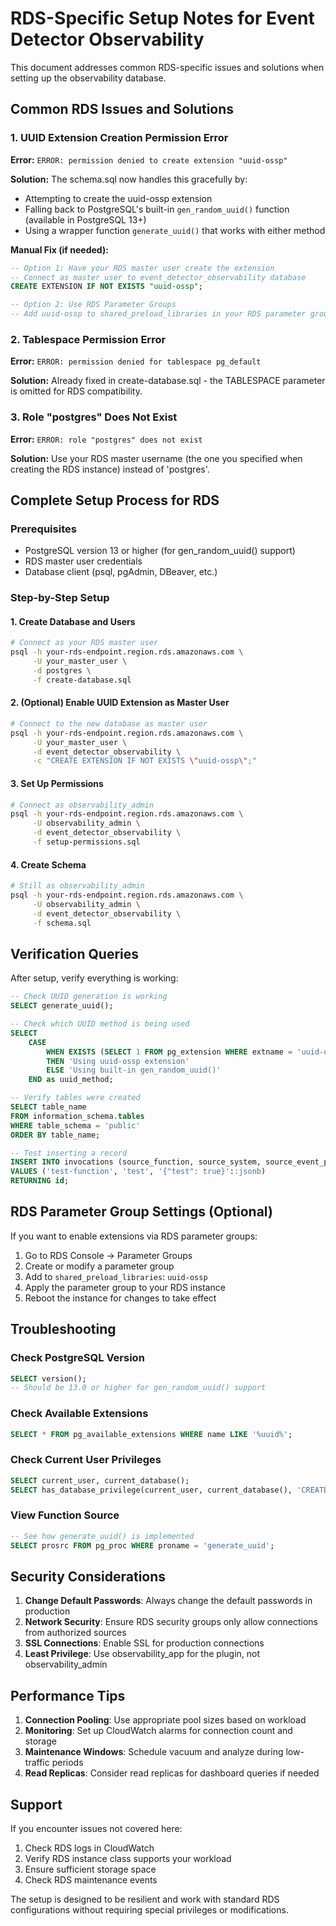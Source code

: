 # RDS-Specific Setup Notes for Event Detector Observability

This document addresses common RDS-specific issues and solutions when setting up the observability database.

## Common RDS Issues and Solutions

### 1. UUID Extension Creation Permission Error

**Error:** `ERROR: permission denied to create extension "uuid-ossp"`

**Solution:** The schema.sql now handles this gracefully by:
- Attempting to create the uuid-ossp extension
- Falling back to PostgreSQL's built-in `gen_random_uuid()` function (available in PostgreSQL 13+)
- Using a wrapper function `generate_uuid()` that works with either method

**Manual Fix (if needed):**
```sql
-- Option 1: Have your RDS master user create the extension
-- Connect as master user to event_detector_observability database
CREATE EXTENSION IF NOT EXISTS "uuid-ossp";

-- Option 2: Use RDS Parameter Groups
-- Add uuid-ossp to shared_preload_libraries in your RDS parameter group
```

### 2. Tablespace Permission Error

**Error:** `ERROR: permission denied for tablespace pg_default`

**Solution:** Already fixed in create-database.sql - the TABLESPACE parameter is omitted for RDS compatibility.

### 3. Role "postgres" Does Not Exist

**Error:** `ERROR: role "postgres" does not exist`

**Solution:** Use your RDS master username (the one you specified when creating the RDS instance) instead of 'postgres'.

## Complete Setup Process for RDS

### Prerequisites
- PostgreSQL version 13 or higher (for gen_random_uuid() support)
- RDS master user credentials
- Database client (psql, pgAdmin, DBeaver, etc.)

### Step-by-Step Setup

#### 1. Create Database and Users
```bash
# Connect as your RDS master user
psql -h your-rds-endpoint.region.rds.amazonaws.com \
     -U your_master_user \
     -d postgres \
     -f create-database.sql
```

#### 2. (Optional) Enable UUID Extension as Master User
```bash
# Connect to the new database as master user
psql -h your-rds-endpoint.region.rds.amazonaws.com \
     -U your_master_user \
     -d event_detector_observability \
     -c "CREATE EXTENSION IF NOT EXISTS \"uuid-ossp\";"
```

#### 3. Set Up Permissions
```bash
# Connect as observability_admin
psql -h your-rds-endpoint.region.rds.amazonaws.com \
     -U observability_admin \
     -d event_detector_observability \
     -f setup-permissions.sql
```

#### 4. Create Schema
```bash
# Still as observability_admin
psql -h your-rds-endpoint.region.rds.amazonaws.com \
     -U observability_admin \
     -d event_detector_observability \
     -f schema.sql
```

## Verification Queries

After setup, verify everything is working:

```sql
-- Check UUID generation is working
SELECT generate_uuid();

-- Check which UUID method is being used
SELECT
    CASE
        WHEN EXISTS (SELECT 1 FROM pg_extension WHERE extname = 'uuid-ossp')
        THEN 'Using uuid-ossp extension'
        ELSE 'Using built-in gen_random_uuid()'
    END as uuid_method;

-- Verify tables were created
SELECT table_name
FROM information_schema.tables
WHERE table_schema = 'public'
ORDER BY table_name;

-- Test inserting a record
INSERT INTO invocations (source_function, source_system, source_event_payload)
VALUES ('test-function', 'test', '{"test": true}'::jsonb)
RETURNING id;
```

## RDS Parameter Group Settings (Optional)

If you want to enable extensions via RDS parameter groups:

1. Go to RDS Console → Parameter Groups
2. Create or modify a parameter group
3. Add to `shared_preload_libraries`: `uuid-ossp`
4. Apply the parameter group to your RDS instance
5. Reboot the instance for changes to take effect

## Troubleshooting

### Check PostgreSQL Version
```sql
SELECT version();
-- Should be 13.0 or higher for gen_random_uuid() support
```

### Check Available Extensions
```sql
SELECT * FROM pg_available_extensions WHERE name LIKE '%uuid%';
```

### Check Current User Privileges
```sql
SELECT current_user, current_database();
SELECT has_database_privilege(current_user, current_database(), 'CREATE');
```

### View Function Source
```sql
-- See how generate_uuid() is implemented
SELECT prosrc FROM pg_proc WHERE proname = 'generate_uuid';
```

## Security Considerations

1. **Change Default Passwords**: Always change the default passwords in production
2. **Network Security**: Ensure RDS security groups only allow connections from authorized sources
3. **SSL Connections**: Enable SSL for production connections
4. **Least Privilege**: Use observability_app for the plugin, not observability_admin

## Performance Tips

1. **Connection Pooling**: Use appropriate pool sizes based on workload
2. **Monitoring**: Set up CloudWatch alarms for connection count and storage
3. **Maintenance Windows**: Schedule vacuum and analyze during low-traffic periods
4. **Read Replicas**: Consider read replicas for dashboard queries if needed

## Support

If you encounter issues not covered here:
1. Check RDS logs in CloudWatch
2. Verify RDS instance class supports your workload
3. Ensure sufficient storage space
4. Check RDS maintenance events

The setup is designed to be resilient and work with standard RDS configurations without requiring special privileges or modifications.